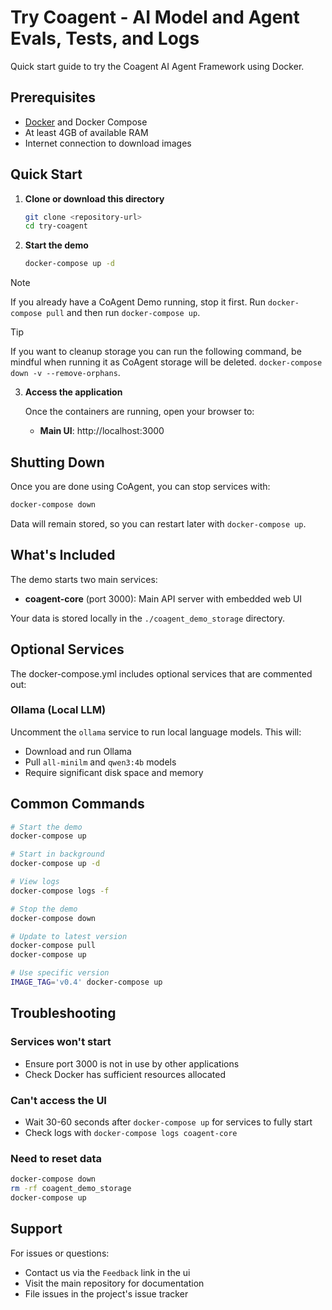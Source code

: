 # Try Coagent - AI Model and Agent Evals, Tests, and Logs

Quick start guide to try the Coagent AI Agent Framework using Docker.

## Prerequisites

- [Docker](https://docs.docker.com/get-docker/) and Docker Compose
- At least 4GB of available RAM
- Internet connection to download images

## Quick Start

1. **Clone or download this directory**
   ```bash
   git clone <repository-url>
   cd try-coagent
   ```

2. **Start the demo**
   ```bash
   docker-compose up -d
   ```

> [!NOTE]
> If you already have a CoAgent Demo running, stop it first.
> Run `docker-compose pull` and then run `docker-compose up`.

> [!TIP]
> If you want to cleanup storage you can run the following command,
> be mindful when running it as CoAgent storage will be deleted.
> `docker-compose down -v --remove-orphans`.

3. **Access the application**

   Once the containers are running, open your browser to:
   - **Main UI**: http://localhost:3000

## Shutting Down

Once you are done using CoAgent, you can stop services with:

```bash
docker-compose down
```

Data will remain stored, so you can restart later with `docker-compose up`.

## What's Included

The demo starts two main services:

- **coagent-core** (port 3000): Main API server with embedded web UI

Your data is stored locally in the `./coagent_demo_storage` directory.

## Optional Services

The docker-compose.yml includes optional services that are commented out:

### Ollama (Local LLM)
Uncomment the `ollama` service to run local language models. This will:
- Download and run Ollama
- Pull `all-minilm` and `qwen3:4b` models
- Require significant disk space and memory

## Common Commands

```bash
# Start the demo
docker-compose up

# Start in background
docker-compose up -d

# View logs
docker-compose logs -f

# Stop the demo
docker-compose down

# Update to latest version
docker-compose pull
docker-compose up

# Use specific version
IMAGE_TAG='v0.4' docker-compose up
```

## Troubleshooting

### Services won't start
- Ensure port 3000 is not in use by other applications
- Check Docker has sufficient resources allocated

### Can't access the UI
- Wait 30-60 seconds after `docker-compose up` for services to fully start
- Check logs with `docker-compose logs coagent-core`

### Need to reset data
```bash
docker-compose down
rm -rf coagent_demo_storage
docker-compose up
```
## Support

For issues or questions:
- Contact us via the `Feedback` link in the ui
- Visit the main repository for documentation
- File issues in the project's issue tracker
